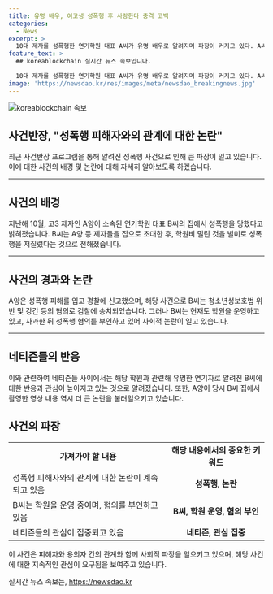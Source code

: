 ```yaml
---
title: 유명 배우, 여고생 성폭행 후 사랑한다 충격 고백
categories:
  - News
excerpt: >
  10대 제자를 성폭행한 연기학원 대표 A씨가 유명 배우로 알려지며 파장이 커지고 있다. A씨는 학원비 미납을 이유로 성관계를 요구하고 학원비를 안내겠다고 말한 후 성폭행한 것으로 전해졌으며, 현재는 혐의로 검찰에 송치됐지만 학원을 운영 중이라고 한다. 이에 네티즌들은 사건 관련 관심을 나타내고 있다. A양이 당시 집에서 촬영한 영상에는 B씨가 사과하고 용서를 구하는 모습이 담겼는데, A양은 이를 거부하며 반발하는 모습을 보였다.
feature_text: >
  ## koreablockchain 실시간 뉴스 속보입니다.

  10대 제자를 성폭행한 연기학원 대표 A씨가 유명 배우로 알려지며 파장이 커지고 있다. A씨는 학원비 미납을 이유로 성관계를 요구하고 학원비를 안내겠다고 말한 후 성폭행한 것으로 전해졌으며, 현재는 혐의로 검찰에 송치됐지만 학원을 운영 중이라고 한다. 이에 네티즌들은 사건 관련 관심을 나타내고 있다. A양이 당시 집에서 촬영한 영상에는 B씨가 사과하고 용서를 구하는 모습이 담겼는데, A양은 이를 거부하며 반발하는 모습을 보였다.
image: 'https://newsdao.kr/res/images/meta/newsdao_breakingnews.jpg'
---
```


<p><img src="https://newsdao.kr/res/images/meta/newsdao_breakingnews.jpg" alt="koreablockchain 속보" /></p>

<h2 data-ke-size="size26">사건반장, "성폭행 피해자와의 관계에 대한 논란"</h2>

<p data-ke-size="size16">최근 사건반장 프로그램을 통해 알려진 성폭행 사건으로 인해 큰 파장이 일고 있습니다. 이에 대한 사건의 배경 및 논란에 대해 자세히 알아보도록 하겠습니다.</p>

<hr>

<h2 data-ke-size="size26">사건의 배경</h2>

<p data-ke-size="size16">지난해 10월, 고3 제자인 A양이 소속된 연기학원 대표 B씨의 집에서 성폭행을 당했다고 밝혀졌습니다. B씨는 A양 등 제자들을 집으로 초대한 후, 학원비 밀린 것을 빌미로 성폭행을 저질렀다는 것으로 전해졌습니다.</p>

<hr>

<h2 data-ke-size="size26">사건의 경과와 논란</h2>

<p data-ke-size="size16">A양은 성폭행 피해를 입고 경찰에 신고했으며, 해당 사건으로 B씨는 청소년성보호법 위반 및 강간 등의 혐의로 검찰에 송치되었습니다. 그러나 B씨는 현재도 학원을 운영하고 있고, 사과한 뒤 성폭행 혐의를 부인하고 있어 사회적 논란이 일고 있습니다.</p>

<hr>

<h2 data-ke-size="size26">네티즌들의 반응</h2>

<p data-ke-size="size16">이와 관련하여 네티즌들 사이에서는 해당 학원과 관련해 유명한 연기자로 알려진 B씨에 대한 반응과 관심이 높아지고 있는 것으로 알려졌습니다. 또한, A양이 당시 B씨 집에서 촬영한 영상 내용 역시 더 큰 논란을 불러일으키고 있습니다.</p>

<h2 data-ke-size="size26">사건의 파장</h2>

<table>
    <tbody>
        <tr>
            <td style="text-align: center; height: 17px;"><b>가져가야 할 내용</b></td>
            <td style="text-align: center; height: 17px;"><b>해당 내용에서의 중요한 키워드</b></td>
        </tr>
        <tr>
            <td style="text-align: left; height: 17px;">성폭행 피해자와의 관계에 대한 논란이 계속되고 있음</td>
            <td style="text-align: center; height: 17px;"><b>성폭행, 논란</b></td>
        </tr>
        <tr>
            <td style="text-align: left; height: 17px;">B씨는 학원을 운영 중이며, 혐의를 부인하고 있음</td>
            <td style="text-align: center; height: 17px;"><b>B씨, 학원 운영, 혐의 부인</b></td>
        </tr>
        <tr>
            <td style="text-align: left; height: 17px;">네티즌들의 관심이 집중되고 있음</td>
            <td style="text-align: center; height: 17px;"><b>네티즌, 관심 집중</b></td>
        </tr>
    </tbody>
</table>

<p data-ke-size="size16">이 사건은 피해자와 용의자 간의 관계와 함께 사회적 파장을 일으키고 있으며, 해당 사건에 대한 지속적인 관심이 요구됨을 보여주고 있습니다.</p>
실시간 뉴스 속보는, <a href="https://newsdao.kr" rel="dofollow">https://newsdao.kr</a>


